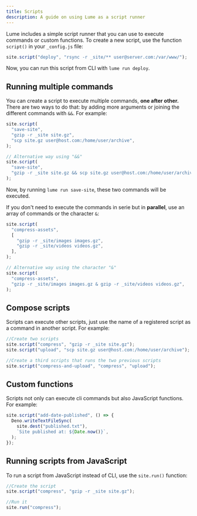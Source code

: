 ```yaml
---
title: Scripts
description: A guide on using Lume as a script runner
---
```


Lume includes a simple script runner that you can use to execute commands or
custom functions. To create a new script, use the function `script()` in your
`_config.js` file:

```js
site.script("deploy", "rsync -r _site/** user@server.com:/var/www/");
```

Now, you can run this script from CLI with `lume run deploy`.

## Running multiple commands

You can create a script to execute multiple commands, **one after other.** There
are two ways to do that: by adding more arguments or joining the different
commands with `&&`. For example:

```js
site.script(
  "save-site",
  "gzip -r _site site.gz",
  "scp site.gz user@host.com:/home/user/archive",
);

// Alternative way using "&&"
site.script(
  "save-site",
  "gzip -r _site site.gz && scp site.gz user@host.com:/home/user/archive",
);
```

Now, by running `lume run save-site`, these two commands will be executed.

If you don't need to execute the commands in serie but in **parallel**, use an
array of commands or the character `&`:

```js
site.script(
  "compress-assets",
  [
    "gzip -r _site/images images.gz",
    "gzip -r _site/videos videos.gz",
  ],
);

// Alternative way using the character "&"
site.script(
  "compress-assets",
  "gzip -r _site/images images.gz & gzip -r _site/videos videos.gz",
);
```

## Compose scripts

Scripts can execute other scripts, just use the name of a registered script as a
command in another script. For example:

```js
//Create two scripts
site.script("compress", "gzip -r _site site.gz");
site.script("upload", "scp site.gz user@host.com:/home/user/archive");

//Create a third scripts that runs the two previous scripts
site.script("compress-and-upload", "compress", "upload");
```

## Custom functions

Scripts not only can execute cli commands but also JavaScript functions. For
example:

```js
site.script("add-date-published", () => {
  Deno.writeTextFileSync(
    site.dest("published.txt"),
    `Site published at: ${Date.now()}`,
  );
});
```

## Running scripts from JavaScript

To run a script from JavaScript instead of CLI, use the `site.run()` function:

```js
//Create the script
site.script("compress", "gzip -r _site site.gz");

//Run it
site.run("compress");
```
